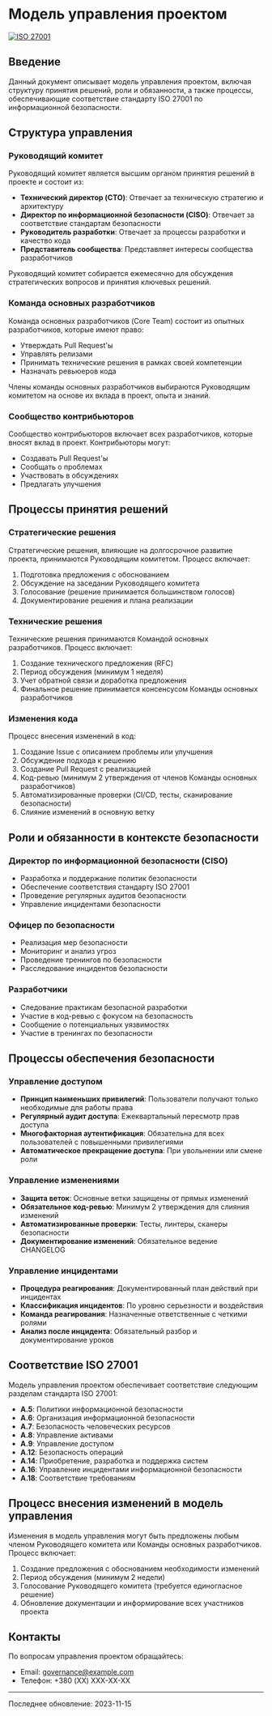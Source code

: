 # Модель управления проектом

[![ISO 27001](https://img.shields.io/badge/ISO%2027001-Compliant-blue)](https://www.iso.org/isoiec-27001-information-security.html)

## Введение

Данный документ описывает модель управления проектом, включая структуру принятия решений, роли и обязанности, а также процессы, обеспечивающие соответствие стандарту ISO 27001 по информационной безопасности.

## Структура управления

### Руководящий комитет

Руководящий комитет является высшим органом принятия решений в проекте и состоит из:

- **Технический директор (CTO)**: Отвечает за техническую стратегию и архитектуру
- **Директор по информационной безопасности (CISO)**: Отвечает за соответствие стандартам безопасности
- **Руководитель разработки**: Отвечает за процессы разработки и качество кода
- **Представитель сообщества**: Представляет интересы сообщества разработчиков

Руководящий комитет собирается ежемесячно для обсуждения стратегических вопросов и принятия ключевых решений.

### Команда основных разработчиков

Команда основных разработчиков (Core Team) состоит из опытных разработчиков, которые имеют право:

- Утверждать Pull Request'ы
- Управлять релизами
- Принимать технические решения в рамках своей компетенции
- Назначать ревьюеров кода

Члены команды основных разработчиков выбираются Руководящим комитетом на основе их вклада в проект, опыта и знаний.

### Сообщество контрибьюторов

Сообщество контрибьюторов включает всех разработчиков, которые вносят вклад в проект. Контрибьюторы могут:

- Создавать Pull Request'ы
- Сообщать о проблемах
- Участвовать в обсуждениях
- Предлагать улучшения

## Процессы принятия решений

### Стратегические решения

Стратегические решения, влияющие на долгосрочное развитие проекта, принимаются Руководящим комитетом. Процесс включает:

1. Подготовка предложения с обоснованием
2. Обсуждение на заседании Руководящего комитета
3. Голосование (решение принимается большинством голосов)
4. Документирование решения и плана реализации

### Технические решения

Технические решения принимаются Командой основных разработчиков. Процесс включает:

1. Создание технического предложения (RFC)
2. Период обсуждения (минимум 1 неделя)
3. Учет обратной связи и доработка предложения
4. Финальное решение принимается консенсусом Команды основных разработчиков

### Изменения кода

Процесс внесения изменений в код:

1. Создание Issue с описанием проблемы или улучшения
2. Обсуждение подхода к решению
3. Создание Pull Request с реализацией
4. Код-ревью (минимум 2 утверждения от членов Команды основных разработчиков)
5. Автоматизированные проверки (CI/CD, тесты, сканирование безопасности)
6. Слияние изменений в основную ветку

## Роли и обязанности в контексте безопасности

### Директор по информационной безопасности (CISO)

- Разработка и поддержание политик безопасности
- Обеспечение соответствия стандарту ISO 27001
- Проведение регулярных аудитов безопасности
- Управление инцидентами безопасности

### Офицер по безопасности

- Реализация мер безопасности
- Мониторинг и анализ угроз
- Проведение тренингов по безопасности
- Расследование инцидентов безопасности

### Разработчики

- Следование практикам безопасной разработки
- Участие в код-ревью с фокусом на безопасность
- Сообщение о потенциальных уязвимостях
- Участие в тренингах по безопасности

## Процессы обеспечения безопасности

### Управление доступом

- **Принцип наименьших привилегий**: Пользователи получают только необходимые для работы права
- **Регулярный аудит доступа**: Ежеквартальный пересмотр прав доступа
- **Многофакторная аутентификация**: Обязательна для всех пользователей с повышенными привилегиями
- **Автоматическое прекращение доступа**: При увольнении или смене роли

### Управление изменениями

- **Защита веток**: Основные ветки защищены от прямых изменений
- **Обязательное код-ревью**: Минимум 2 утверждения для слияния изменений
- **Автоматизированные проверки**: Тесты, линтеры, сканеры безопасности
- **Документирование изменений**: Обязательное ведение CHANGELOG

### Управление инцидентами

- **Процедура реагирования**: Документированный план действий при инцидентах
- **Классификация инцидентов**: По уровню серьезности и воздействия
- **Команда реагирования**: Назначенные ответственные с четкими ролями
- **Анализ после инцидента**: Обязательный разбор и документирование уроков

## Соответствие ISO 27001

Модель управления проектом обеспечивает соответствие следующим разделам стандарта ISO 27001:

- **A.5**: Политики информационной безопасности
- **A.6**: Организация информационной безопасности
- **A.7**: Безопасность человеческих ресурсов
- **A.8**: Управление активами
- **A.9**: Управление доступом
- **A.12**: Безопасность операций
- **A.14**: Приобретение, разработка и поддержка систем
- **A.16**: Управление инцидентами информационной безопасности
- **A.18**: Соответствие требованиям

## Процесс внесения изменений в модель управления

Изменения в модель управления могут быть предложены любым членом Руководящего комитета или Команды основных разработчиков. Процесс включает:

1. Создание предложения с обоснованием необходимости изменений
2. Период обсуждения (минимум 2 недели)
3. Голосование Руководящего комитета (требуется единогласное решение)
4. Обновление документации и информирование всех участников проекта

## Контакты

По вопросам управления проектом обращайтесь:

- Email: governance@example.com
- Телефон: +380 (XX) XXX-XX-XX

---

Последнее обновление: 2023-11-15
